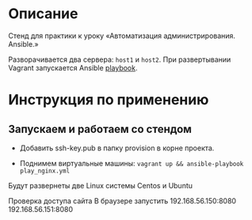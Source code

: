 # Описание

Стенд для практики к уроку «Автоматизация администрирования. Ansible.»  

Разворачивается два сервера: `host1` и `host2`. При развертывании Vagrant запускается Ansible [playbook](provisioning/play_nginx.yml). 

# Инструкция по применению

## Запускаем и работаем со стендом

- Добавить ssh-key.pub в папку provision в корне проекта.  

- Поднимем виртуальные машины: `vagrant up && ansible-playbook play_nginx.yml `  

Будут развернеты две Linux системы Centos и Ubuntu


Проверка доступа сайта
В браузере запустить 
192.168.56.150:8080
192.168.56.151:8080

